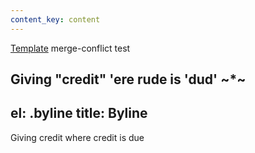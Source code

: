 ```yaml
---
content_key: content
---
```

[Template](../../patterns/03-templates-00-page/03-templates-00-page.html) merge-conflict test

Giving \"credit"
'ere rude is 'dud'
~*~
---
el: .byline
title: Byline
---
Giving credit where credit is due
